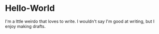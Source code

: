 # Hello-World
I'm a lttle weirdo that loves to write. I wouldn't say I'm good at writing, but I enjoy making drafts.
